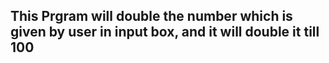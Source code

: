 ## This Prgram will double the number which is given by user in input box, and it will double it till 100 ##
